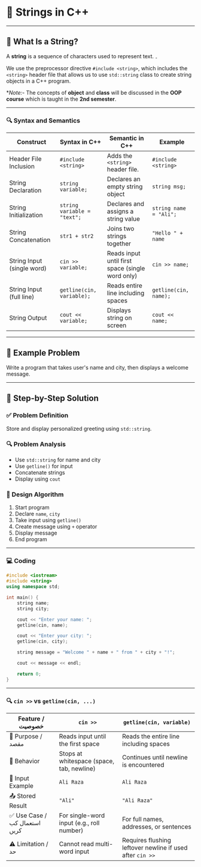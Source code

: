 # 🧵 Strings in C++

---

## 📌 What Is a String?

A **string** is a sequence of characters used to represent text.  ۔

We use the preprocessor directive `#include <string>`, which includes the `<string>` header file that allows us to use `std::string` class to create string objects in a C++ program.

**Note:-* The concepts of **object** and **class** will be discussed in the **OOP course** which is taught in the **2nd semester**.

---

### 🔍 Syntax and Semantics

| Construct              | Syntax in C++                     | Semantic in C++                                                   | Example                                      |
|------------------------|-----------------------------------|-------------------------------------------------------------------|----------------------------------------------|
| Header File Inclusion  | `#include <string>`               | Adds the `<string>` header file.                                  | `#include <string>`                          |
| String Declaration     | `string variable;`                | Declares an empty string object                                   | `string msg;`                                |
| String Initialization  | `string variable = "text";`       | Declares and assigns a string value                               | `string name = "Ali";`                       |
| String Concatenation   | `str1 + str2`                     | Joins two strings together                                        | `"Hello " + name`                            |
| String Input (single word) | `cin >> variable;`            | Reads input until first space (single word only)                  | `cin >> name;`                               |
| String Input (full line)   | `getline(cin, variable);`     | Reads entire line including spaces                                | `getline(cin, name);`                        |
| String Output          | `cout << variable;`               | Displays string on screen                                         | `cout << name;`                              |


---

## 🧩 Example Problem

Write a program that takes user's name and city, then displays a welcome message.

---

## 🧠 Step-by-Step Solution

### ✅ Problem Definition  
Store and display personalized greeting using `std::string`.

### 🔍 Problem Analysis  
- Use `std::string` for name and city  
- Use `getline()` for input  
- Concatenate strings  
- Display using `cout`

### 🧮 Design Algorithm  
1. Start program  
2. Declare `name`, `city`  
3. Take input using `getline()`  
4. Create message using `+` operator  
5. Display message  
6. End program

---

### 💻 Coding
```cpp
#include <iostream>
#include <string>
using namespace std;

int main() {
    string name;
    string city;

    cout << "Enter your name: ";
    getline(cin, name);

    cout << "Enter your city: ";
    getline(cin, city);

    string message = "Welcome " + name + " from " + city + "!";

    cout << message << endl;

    return 0;
}
```
---

### 🔍 `cin >>` vs `getline(cin, ...)`

| Feature / خصوصیت         | `cin >>`                                      | `getline(cin, variable)`                                  |
|--------------------------|-----------------------------------------------|------------------------------------------------------------|
| 📌 Purpose / مقصد         | Reads input until the first space             | Reads the entire line including spaces                     |
| 🧠 Behavior               | Stops at whitespace (space, tab, newline)     | Continues until newline is encountered                     |
| 🧪 Input Example          | `Ali Raza`                                    | `Ali Raza`                                                 |
| 📤 Stored Result          | `"Ali"`                                       | `"Ali Raza"`                                               |
| ✅ Use Case / استعمال کب کریں | For single-word input (e.g., roll number)     | For full names, addresses, or sentences                    |
| ⚠️ Limitation / حد         | Cannot read multi-word input                  | Requires flushing leftover newline if used after `cin >>`  |



````

